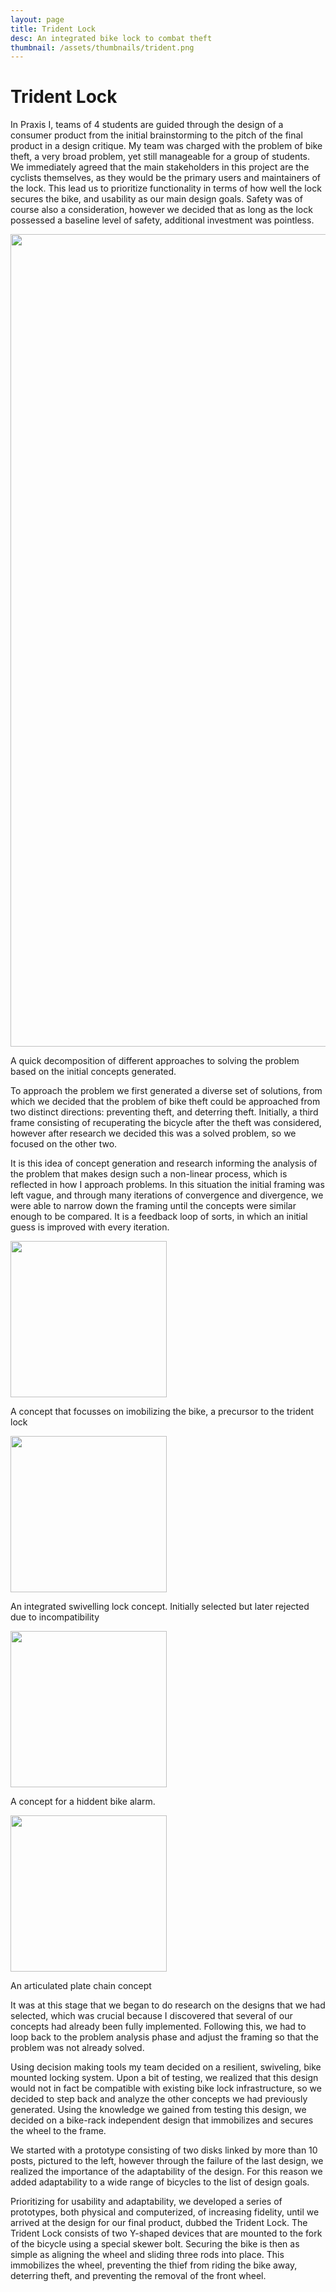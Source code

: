 ```yaml
---
layout: page
title: Trident Lock
desc: An integrated bike lock to combat theft
thumbnail: /assets/thumbnails/trident.png
---
```


Trident Lock
====

In Praxis I, teams of 4 students are guided through the design of a consumer product from the initial brainstorming to the pitch of the final product in a design critique. My team was charged with the problem of bike theft, a very broad problem, yet still manageable for a group of students. We immediately agreed that the main stakeholders in this project are the cyclists themselves, as they would be the primary users and maintainers of the lock. This lead us to prioritize functionality in terms of how well the lock secures the bike, and usability as our main design goals. Safety was of course also a consideration, however we decided that as long as the lock possessed a baseline level of safety, additional investment was pointless.

<div class="center">
    <div class="image-container">
        <img src="{{ site.baseurl }}/assets/design/func_dec.jpg" width="1300">
        <p>A quick decomposition of different approaches to solving the problem based on the initial concepts generated.</p>
    </div>
</div>


To approach the problem we first generated a diverse set of solutions, from which we decided that the problem of bike theft could be approached from two distinct directions: preventing theft, and deterring theft. Initially, a third frame consisting of recuperating the bicycle after the theft was considered, however after research we decided this was a solved problem, so we focused on the other two.

It is this idea of concept generation and research informing the analysis of the problem that makes design such a non-linear process, which is reflected in how I approach problems. In this situation the initial framing was left vague, and through many iterations of convergence and divergence, we were able to narrow down the framing until the concepts were similar enough to be compared. It is a feedback loop of sorts, in which an initial guess is improved with every iteration.

<div class="center">
    <div>
        <div class="image-container row4">
            <img src="{{ site.baseurl }}/assets/design/Concept0.jpg" height="250">
            <p>A concept that focusses on imobilizing the bike, a precursor to the trident lock</p>
        </div>
        <div class="image-container row4">
            <img src="{{ site.baseurl }}/assets/design/Concept1.png" height="250">
            <p>An integrated swivelling lock concept. Initially selected but later rejected due to incompatibility </p>
        </div>
        <div class="image-container row4">
            <img src="{{ site.baseurl }}/assets/design/Concept2.png" height="250">
            <p>A concept for a hiddent bike alarm.</p>
        </div>
        <div class="image-container row4">
            <img src="{{ site.baseurl }}/assets/design/Concept3.jpg" height="250">
            <p>An articulated plate chain concept</p>
        </div>
    </div>
</div>

It was at this stage that we began to do research on the designs that we had selected, which was crucial because I discovered that several of our concepts had already been fully implemented. Following this, we had to loop back to the problem analysis phase and adjust the framing so that the problem was not already solved.

Using decision making tools my team decided on a resilient, swiveling, bike mounted locking system. Upon a bit of testing, we realized that this design would not in fact be compatible with existing bike lock infrastructure, so we decided to step back and analyze the other concepts we had previously generated. Using the knowledge we gained from testing this design, we decided on a bike-rack independent design that immobilizes and secures the wheel to the frame.

We started with a prototype consisting of two disks linked by more than 10 posts, pictured to the left, however through the failure of the last design, we realized the importance of the adaptability of the design. For this reason we added adaptability to a wide range of bicycles to the list of design goals.

Prioritizing for usability and adaptability, we developed a series of prototypes, both physical and computerized, of increasing fidelity, until we arrived at the design for our final product, dubbed the Trident Lock. The Trident Lock consists of two Y-shaped devices that are mounted to the fork of the bicycle using a special skewer bolt. Securing the bike is then as simple as aligning the wheel and sliding three rods into place. This immobilizes the wheel, preventing the thief from riding the bike away, deterring theft, and preventing the removal of the front wheel.
